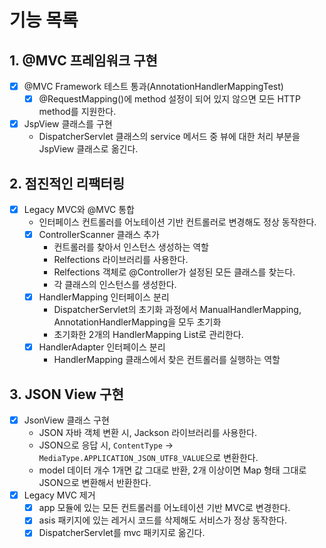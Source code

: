 # 기능 목록

## 1. @MVC 프레임워크 구현

- [x] @MVC Framework 테스트 통과(AnnotationHandlerMappingTest)
    - [x] @RequestMapping()에 method 설정이 되어 있지 않으면 모든 HTTP method를 지원한다.
- [x] JspView 클래스를 구현
    - DispatcherServlet 클래스의 service 메서드 중 뷰에 대한 처리 부분을 JspView 클래스로 옮긴다.

## 2. 점진적인 리팩터링

- [x] Legacy MVC와 @MVC 통합
    - 인터페이스 컨트롤러를 어노테이션 기반 컨트롤러로 변경해도 정상 동작한다.
    - [x] ControllerScanner 클래스 추가
        - 컨트롤러를 찾아서 인스턴스 생성하는 역할
        - Relfections 라이브러리를 사용한다.
        - Relfections 객체로 @Controller가 설정된 모든 클래스를 찾는다.
        - 각 클래스의 인스턴스를 생성한다.
    - [x] HandlerMapping 인터페이스 분리
        - DispatcherServlet의 초기화 과정에서 ManualHandlerMapping, AnnotationHandlerMapping을 모두 초기화
        - 초기화한 2개의 HandlerMapping List로 관리한다.
    - [x] HandlerAdapter 인터페이스 분리
        - HandlerMapping 클래스에서 찾은 컨트롤러를 실행하는 역할

## 3. JSON View 구현

- [x] JsonView 클래스 구현
    - JSON 자바 객체 변환 시, Jackson 라이브러리를 사용한다.
    - JSON으로 응답 시, `ContentType` -> `MediaType.APPLICATION_JSON_UTF8_VALUE`으로 변환한다.
    - model 데이터 개수 1개면 값 그대로 반환, 2개 이상이면 Map 형태 그대로 JSON으로 변환해서 반환한다.
- [x] Legacy MVC 제거
    - [x] app 모듈에 있는 모든 컨트롤러를 어노테이션 기반 MVC로 변경한다.
    - [x] asis 패키지에 있는 레거시 코드를 삭제해도 서비스가 정상 동작한다.
    - [x] DispatcherServlet를 mvc 패키지로 옮긴다.
